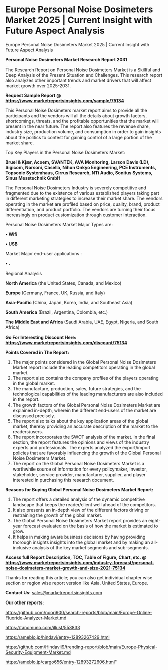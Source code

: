 # Europe Personal Noise Dosimeters Market 2025 | Current Insight with Future Aspect Analysis
Europe Personal Noise Dosimeters Market 2025 | Current Insight with Future Aspect Analysis

<strong>Personal Noise Dosimeters Market Research Report 2031</strong>

The Research Report on Personal Noise Dosimeters Market is a Skillful and Deep Analysis of the Present Situation and Challenges. This research report also analyzes other important trends and market drivers that will affect market growth over 2025-2031.

<strong>Request Sample Report @ <a href=https://www.marketreportsinsights.com/sample/75134>https://www.marketreportsinsights.com/sample/75134</a></strong>

This Personal Noise Dosimeters market report aims to provide all the participants and the vendors will all the details about growth factors, shortcomings, threats, and the profitable opportunities that the market will present in the near future. The report also features the revenue share, industry size, production volume, and consumption in order to gain insights about the politics to contest for gaining control of a large portion of the market share.

Top Key Players in the Personal Noise Dosimeters Market:

<strong>Bruel & Kjær, Acoem, SVANTEK, AVA Monitoring, Larson Davis (LD), Sigicom, Norsoni, Casella, Nihon Onkyo Engineering, PCE Instruments, Topsonic Systemhaus, Cirrus Research, NTi Audio, Sonitus Systems, Sinus Messtechnik GmbH</strong>

The Personal Noise Dosimeters Industry is severely competitive and fragmented due to the existence of various established players taking part in different marketing strategies to increase their market share. The vendors operating in the market are profiled based on price, quality, brand, product differentiation, and product portfolio. The vendors are turning their focus increasingly on product customization through customer interaction.

Personal Noise Dosimeters Market Major Types are:

<strong>• Wifi

• USB</strong>

Market Major end-user applications :

<strong>• .</strong>

Regional Analysis

</u><strong><b>North America</b></strong> (the United States, Canada, and Mexico)

<strong><b>Europe </b></strong>(Germany, France, UK, Russia, and Italy)

<strong><b>Asia-Pacific</b></strong> (China, Japan, Korea, India, and Southeast Asia)

<strong><b>South America</b></strong> (Brazil, Argentina, Colombia, etc.)

<strong><b>The Middle East and Africa</b></strong> (Saudi Arabia, UAE, Egypt, Nigeria, and South Africa)

<strong>Go For Interesting Discount Here: <a href=https://www.marketreportsinsights.com/discount/75134>https://www.marketreportsinsights.com/discount/75134</a></strong>

<strong>Points Covered in The Report:</strong>
<ol>
  <li>The major points considered in the Global Personal Noise Dosimeters Market report include the leading competitors operating in the global market.</li>
  <li>The report also contains the company profiles of the players operating in the global market.</li>
  <li>The manufacture, production, sales, future strategies, and the technological capabilities of the leading manufacturers are also included in the report.</li>
  <li>The growth factors of the Global Personal Noise Dosimeters Market are explained in-depth, wherein the different end-users of the market are discussed precisely.</li>
  <li>The report also talks about the key application areas of the global market, thereby providing an accurate description of the market to the readers/users.</li>
  <li>The report incorporates the SWOT analysis of the market. In the final section, the report features the opinions and views of the industry experts and professionals. The experts analyzed the export/import policies that are favorably influencing the growth of the Global Personal Noise Dosimeters Market.</li>
  <li>The report on the Global Personal Noise Dosimeters Market is a worthwhile source of information for every policymaker, investor, stakeholder, service provider, manufacturer, supplier, and player interested in purchasing this research document.</li>
</ol>
<strong>Reasons for Buying Global Personal Noise Dosimeters Market Report:</strong>

<ol>
  <li>The report offers a detailed analysis of the dynamic competitive landscape that keeps the reader/client well ahead of the competitors.</li>
  <li>It also presents an in-depth view of the different factors driving or restraining the growth of the global market.</li>
  <li>The Global Personal Noise Dosimeters Market report provides an eight-year forecast evaluated on the basis of how the market is estimated to grow.</li>
  <li>It helps in making aware business decisions by having providing thorough insights insights into the global market and by making an all-inclusive analysis of the key market segments and sub-segments.</li>
</ol>
<strong>Access full Report Description, TOC, Table of Figure, Chart, etc. @ <a href=https://www.marketreportsinsights.com/industry-forecast/personal-noise-dosimeters-market-growth-and-size-2021-75134>https://www.marketreportsinsights.com/industry-forecast/personal-noise-dosimeters-market-growth-and-size-2021-75134</a></strong>


Thanks for reading this article; you can also get individual chapter wise section or region wise report version like Asia, United States, Europe.

<strong>Contact Us:</strong>
sales@marketreportsinsights.com

<strong>Our other reports:</strong>

<a href=https://github.com/noori900/search-reports/blob/main/Europe-Online-Fluoride-Analyzer-Market.md>https://github.com/noori900/search-reports/blob/main/Europe-Online-Fluoride-Analyzer-Market.md</a>

<a href=https://tanomuno.com/illust/553833>https://tanomuno.com/illust/553833</a>

<a href=https://ameblo.jp/hindavi/entry-12893267429.html>https://ameblo.jp/hindavi/entry-12893267429.html</a>

<a href=https://github.com/Hindavii9/trending-report/blob/main/Europe-Physical-Security-Equipment-Market.md>https://github.com/Hindavii9/trending-report/blob/main/Europe-Physical-Security-Equipment-Market.md</a>

<a href=https://ameblo.jp/cargo656/entry-12893272606.html>https://ameblo.jp/cargo656/entry-12893272606.html</a>"

